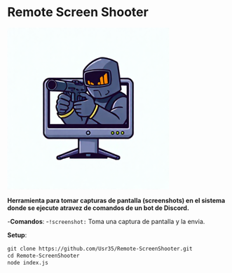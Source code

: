 # Remote Screen Shooter
![logo](./icon.png)

**Herramienta para tomar capturas de pantalla (screenshots) en el sistema donde se ejecute atravez de comandos de un bot de Discord.**

-**Comandos**: 
    -`!screenshot:` Toma una captura de pantalla y la envia.

**Setup**:
```batch
git clone https://github.com/Usr35/Remote-ScreenShooter.git
cd Remote-ScreenShooter
node index.js
```